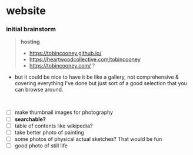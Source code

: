 # website
### initial brainstorm

>__hosting__
>	- https://tobincooney.github.io/
>	- https://heartwoodcollective.com/tobincooney
>	- https://tobincooney.com/ ?

- but it could be nice to have it be like a gallery, not comprehensive & covering everything I've done but just sort of a good selection that you can browse around.

<br />

- [ ] make thumbnail images for photography
- [ ] __searchable?__
- [ ] table of contents like wikipedia?
- [ ] take better photo of painting
- [ ] some photos of physical actual sketches? That would be fun
- [ ] good photo of still life